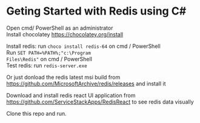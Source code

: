 # Geting Started with Redis using C#

Open cmd/ PowerShell as an administrator <br/>
Install chocolatey https://chocolatey.org/install
 
Install redis: run <code>choco install redis-64</code> on cmd / PowerShell <br/>
Run <code>SET PATH=%PATH%;"c:\Program Files\Redis"</code> on cmd / PowerShell <br/>
Test redis: run <code>redis-server.exe</code><br/> 

Or just donload the redis latest msi build from https://github.com/MicrosoftArchive/redis/releases and install it <br/>

Download and install redis react UI application from https://github.com/ServiceStackApps/RedisReact to see redis data visually <br/>

Clone this repo and run.
 

                    

